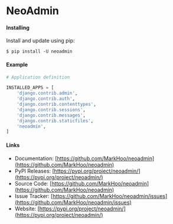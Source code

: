# NeoAdmin

#### Installing

Install and update using pip:

```
$ pip install -U neoadmin
```

#### Example

```python
# Application definition

INSTALLED_APPS = [
    'django.contrib.admin',
    'django.contrib.auth',
    'django.contrib.contenttypes',
    'django.contrib.sessions',
    'django.contrib.messages',
    'django.contrib.staticfiles',
    'neoadmin',
]
```

#### Links

- Documentation: [https://github.com/MarkHoo/neoadmin](https://github.com/MarkHoo/neoadmin)
- PyPI Releases: [https://pypi.org/project/neoadmin/](https://pypi.org/project/neoadmin/)
- Source Code: [https://github.com/MarkHoo/neoadmin](https://github.com/MarkHoo/neoadmin)
- Issue Tracker: [https://github.com/MarkHoo/neoadmin/issues](https://github.com/MarkHoo/neoadmin/issues)
- Website: [https://pypi.org/project/neoadmin/](https://pypi.org/project/neoadmin/)

